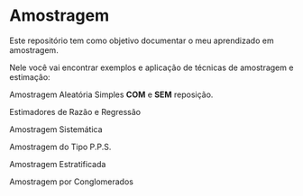 # Amostragem
Este repositório tem como objetivo documentar o meu aprendizado em amostragem. 

Nele você vai encontrar exemplos e aplicação de técnicas de amostragem e estimação: 

Amostragem Aleatória Simples **COM** e **SEM** reposição. 

Estimadores de Razão e Regressão

Amostragem Sistemática

Amostragem do Tipo P.P.S. 

Amostragem Estratificada

Amostragem por Conglomerados


